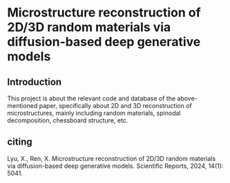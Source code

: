 Microstructure reconstruction of 2D/3D random materials via diffusion-based deep generative models
=
Introduction
-
This project is about the relevant code and database of the above-mentioned paper, specifically about 2D and 3D reconstruction of microstructures, mainly including random materials, spinodal decomposition, chessboard structure, etc.

citing
-
Lyu, X., Ren, X. Microstructure reconstruction of 2D/3D random materials via diffusion-based deep generative models. Scientific Reports, 2024, 14(1): 5041.
